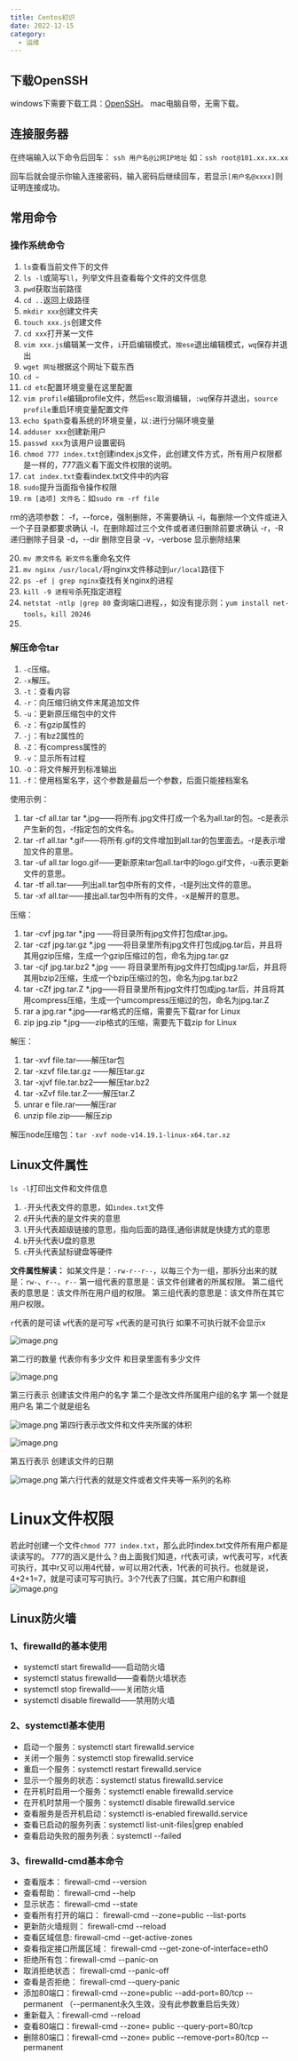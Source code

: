 ```yaml
---
title: Centos初识
date: 2022-12-15
category:
  - 运维
---
```



<!-- more -->

## 下载OpenSSH
windows下需要下载工具：[OpenSSH](http://www.mls-software.com/opensshd.html)。
mac电脑自带，无需下载。

## 连接服务器
在终端输入以下命令后回车：
`ssh 用户名@公网IP地址`
如：`ssh root@101.xx.xx.xx`

回车后就会提示你输入连接密码，输入密码后继续回车，若显示`[用户名@xxxx]`则证明连接成功。

## 常用命令
### 操作系统命令

1. `ls`查看当前文件下的文件
2. `ls -l`或简写`ll`，列举文件且查看每个文件的文件信息
3. `pwd`获取当前路径
4. `cd ..`返回上级路径
5. `mkdir xxx`创建文件夹
6. `touch xxx.js`创建文件
7. `cd xxx`打开某一文件
8. `vim xxx.js`编辑某一文件，`i`开启编辑模式，`按ese`退出编辑模式，`wq`保存并退出
9. `wget 网址`根据这个网址下载东西
10. `cd ~`
11. `cd etc`配置环境变量在这里配置
12. `vim profile`编辑profile文件，然后`esc`取消编辑，`:wq`保存并退出，`source profile`重启环境变量配置文件
13. `echo $path`查看系统的环境变量，以`:`进行分隔环境变量
14. `adduser xxx`创建新用户
15. `passwd xxx`为该用户设置密码
16. `chmod 777 index.txt`创建index.js文件，此创建文件方式，所有用户权限都是一样的，777涵义看下面文件权限的说明。
17. `cat index.txt`查看index.txt文件中的内容
18. `sudo`提升当面指令操作权限
19. `rm [选项] 文件名`：如`sudo rm -rf file`

rm的选项参数：
-f，--force，强制删除，不需要确认
-i，每删除一个文件或进入一个子目录都要求确认
-l，在删除超过三个文件或者递归删除前要求确认
-r，-R递归删除子目录
-d，--dir  删除空目录
-v，-verbose 显示删除结果

20. `mv 原文件名 新文件名`重命名文件
21. `mv nginx /usr/local/`将nginx文件移动到`ur/local`路径下
22. `ps -ef | grep nginx`查找有关nginx的进程
23. `kill -9 进程号`杀死指定进程
24. `netstat -ntlp |grep 80` 查询端口进程，，如没有提示则：`yum install net-tools`，`kill 20246`
25. 


### 解压命令tar

1. `-c`压缩。
2. `-x`解压。
3. `-t`：查看内容
4. `-r`：向压缩归纳文件末尾追加文件
5. `-u`：更新原压缩包中的文件
6. `-z`：有gzip属性的
7. `-j`：有bz2属性的
8. `-Z`：有compress属性的
9. `-v`：显示所有过程
10. `-O`：将文件解开到标准输出
11. `-f`：使用档案名字，这个参数是最后一个参数，后面只能接档案名

使用示例：

1. tar -cf all.tar tar *.jpg——将所有.jpg文件打成一个名为all.tar的包。-c是表示产生新的包，-f指定包的文件名。
2. tar -rf all.tar *.gif——将所有.gif的文件增加到all.tar的包里面去。-r是表示增加文件的意思。
3. tar -uf all.tar logo.gif——更新原来tar包all.tar中的logo.gif文件，-u表示更新文件的意思。
4. tar -tf all.tar——列出all.tar包中所有的文件，-t是列出文件的意思。
5. tar -xf all.tar——接出all.tar包中所有的文件，-x是解开的意思。

压缩：

1. tar -cvf jpg.tar *.jpg ——将目录所有jpg文件打包成tar.jpg。
2. tar -czf jpg.tar.gz *.jpg ——将目录里所有jpg文件打包成jpg.tar后，并且将其用gzip压缩，生成一个gzip压缩过的包，命名为jpg.tar.gz
3. tar -cjf jpg.tar.bz2 *.jpg —— 将目录里所有jpg文件打包成jpg.tar后，并且将其用bzip2压缩，生成一个bzip压缩过的包，命名为jpg.tar.bz2
4. tar -cZf jpg.tar.Z *.jpg——将目录里所有jpg文件打包成jpg.tar后，并且将其用compress压缩，生成一个umcompress压缩过的包，命名为jpg.tar.Z
5. rar a jpg.rar *.jpg——rar格式的压缩，需要先下载rar for Linux
6. zip jpg.zip *.jpg——zip格式的压缩，需要先下载zip for Linux

解压：

1. tar -xvf file.tar——解压tar包
2. tar -xzvf file.tar.gz ——解压tar.gz
3. tar -xjvf file.tar.bz2——解压tar.bz2
4. tar -xZvf file.tar.Z——解压tar.Z
5. unrar e file.rar——解压rar
6. unzip file.zip——解压zip

解压node压缩包：`tar -xvf node-v14.19.1-linux-x64.tar.xz`

## Linux文件属性
`ls -l`打印出文件和文件信息

1. `-`开头代表文件的意思，如`index.txt`文件
2. `d`开头代表的是文件夹的意思
3. `l`开头代表超级链接的意思，指向后面的路径,通俗讲就是快捷方式的意思
4. `b`开头代表U盘的意思
5. `c`开头代表鼠标键盘等硬件

**文件属性解读：**
如某文件是：`-rw-r--r--`，以每三个为一组，那拆分出来的就是：`rw-`、`r--`、`r--`
第一组代表的意思是：该文件创建者的所属权限。
第二组代表的意思是：该文件所在用户组的权限。
第三组代表的意思是：该文件所在其它用户权限。

`r`代表的是可读
`w`代表的是可写
`x`代表的是可执行
如果不可执行就不会显示x

![image.png](./img/attr-1.png)

第二行的数量 代表你有多少文件 和目录里面有多少文件

![image.png](./img/attr-2.png)

第三行表示
创建该文件用户的名字  第二个是改文件所属用户组的名字
第一个就是用户名 第二个就是组名

![image.png](./img/attr-3.png)
第四行表示改文件和文件夹所属的体积

![image.png](./img/attr-4.png)


第五行表示 创建该文件的日期

![image.png](./img/attr-5.png)
第六行代表的就是文件或者文件夹等一系列的名称

# Linux文件权限
若此时创建一个文件`chmod 777 index.txt`，那么此时index.txt文件所有用户都是读读写的。
777的涵义是什么？由上面我们知道，r代表可读，w代表可写，x代表可执行，其中r又可以用4代替，w可以用2代表，1代表的可执行。也就是说，4+2+1=7，就是可读可写可执行。3个7代表了归属，其它用户和群组
![image.png](./img/attr-6.png)

## Linux防火墙
### 1、firewalld的基本使用

- systemctl start firewalld——启动防火墙
- systemctl status firewalld——查看防火墙状态
- systemctl stop firewalld——关闭防火墙
- systemctl disable firewalld——禁用防火墙

### 2、systemctl基本使用

- 启动一个服务：systemctl start firewalld.service
- 关闭一个服务：systemctl stop firewalld.service
- 重启一个服务：systemctl restart firewalld.service
- 显示一个服务的状态：systemctl status firewalld.service
- 在开机时启用一个服务：systemctl enable firewalld.service
- 在开机时禁用一个服务：systemctl disable firewalld.service
- 查看服务是否开机启动：systemctl is-enabled firewalld.service
- 查看已启动的服务列表：systemctl list-unit-files|grep enabled
- 查看启动失败的服务列表：systemctl --failed

 
### 3、firewalld-cmd基本命令

- 查看版本： firewall-cmd --version
- 查看帮助： firewall-cmd --help
- 显示状态： firewall-cmd --state
- 查看所有打开的端口： firewall-cmd --zone=public --list-ports
- 更新防火墙规则： firewall-cmd --reload
- 查看区域信息:  firewall-cmd --get-active-zones
- 查看指定接口所属区域： firewall-cmd --get-zone-of-interface=eth0
- 拒绝所有包：firewall-cmd --panic-on
- 取消拒绝状态： firewall-cmd --panic-off
- 查看是否拒绝： firewall-cmd --query-panic
- 添加80端口：firewall-cmd --zone=public --add-port=80/tcp --permanent    （--permanent永久生效，没有此参数重启后失效）
- 重新载入：firewall-cmd --reload
- 查看80端口：firewall-cmd --zone= public --query-port=80/tcp
- 删除80端口：firewall-cmd --zone= public --remove-port=80/tcp --permanent












